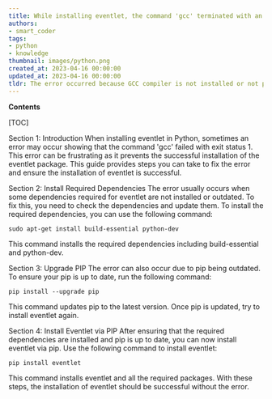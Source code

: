 ```yaml
---
title: While installing eventlet, the command 'gcc' terminated with an exit status of 1 due to an error
authors:
- smart_coder
tags:
- python
- knowledge
thumbnail: images/python.png
created_at: 2023-04-16 00:00:00
updated_at: 2023-04-16 00:00:00
tldr: The error occurred because GCC compiler is not installed or not properly configured on the system.
---
```


**Contents**

[TOC]

Section 1: Introduction
When installing eventlet in Python, sometimes an error may occur showing that the command 'gcc' failed with exit status 1. This error can be frustrating as it prevents the successful installation of the eventlet package. This guide provides steps you can take to fix the error and ensure the installation of eventlet is successful.

Section 2: Install Required Dependencies
The error usually occurs when some dependencies required for eventlet are not installed or outdated. To fix this, you need to check the dependencies and update them. To install the required dependencies, you can use the following command:

```
sudo apt-get install build-essential python-dev
```

This command installs the required dependencies including build-essential and python-dev.

Section 3: Upgrade PIP
The error can also occur due to pip being outdated. To ensure your pip is up to date, run the following command:

```
pip install --upgrade pip
```

This command updates pip to the latest version. Once pip is updated, try to install eventlet again.

Section 4: Install Eventlet via PIP
After ensuring that the required dependencies are installed and pip is up to date, you can now install eventlet via pip. Use the following command to install eventlet:

```
pip install eventlet
```

This command installs eventlet and all the required packages. With these steps, the installation of eventlet should be successful without the error.
